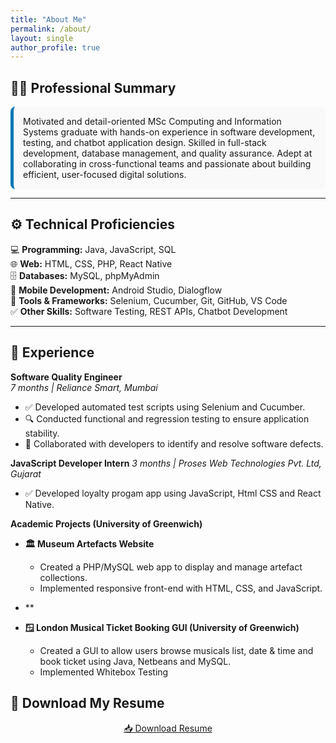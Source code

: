 ```yaml
---
title: "About Me"
permalink: /about/
layout: single
author_profile: true
---
```


## 👨‍💻 Professional Summary  
<div style="background:#f9f9f9; padding:15px; border-left:5px solid #0077b5; border-radius:8px;">
Motivated and detail-oriented MSc Computing and Information Systems graduate with hands-on experience in software development, testing, and chatbot application design. Skilled in full-stack development, database management, and quality assurance. Adept at collaborating in cross-functional teams and passionate about building efficient, user-focused digital solutions.  
</div>

---

## ⚙️ Technical Proficiencies  
<ul style="list-style:none; padding-left:0;">
  <li>💻 <b>Programming:</b> Java, JavaScript, SQL</li>
  <li>🌐 <b>Web:</b> HTML, CSS, PHP, React Native</li>
  <li>🗄️ <b>Databases:</b> MySQL, phpMyAdmin</li>
  <li>📱 <b>Mobile Development:</b> Android Studio, Dialogflow</li>
  <li>🧪 <b>Tools & Frameworks:</b> Selenium, Cucumber, Git, GitHub, VS Code</li>
  <li>✅ <b>Other Skills:</b> Software Testing, REST APIs, Chatbot Development</li>
</ul>

---

## 💼 Experience  

**Software Quality Engineer**  
<em>7 months | Reliance Smart, Mumbai</em>  
- ✅ Developed automated test scripts using Selenium and Cucumber.  
- 🔍 Conducted functional and regression testing to ensure application stability.  
- 🤝 Collaborated with developers to identify and resolve software defects. 

**JavaScript Developer Intern**
<em>3 months |  Proses Web Technologies Pvt. Ltd, Gujarat </em>
- ✅ Developed loyalty progam app using JavaScript, Html CSS and React Native. 

**Academic Projects (University of Greenwich)**  
- **🏛️ Museum Artefacts Website**  
  - Created a PHP/MySQL web app to display and manage artefact collections.  
  - Implemented responsive front-end with HTML, CSS, and JavaScript.
- ** 

- **🪟 London Musical Ticket Booking GUI (University of Greenwich)**
  - Created a GUI to allow users browse musicals list, date & time and book ticket using Java, Netbeans and MySQL.
  - Implemented Whitebox Testing

## 📄 Download My Resume  

<p align="center">
  <a href="/assets/files/Resume.pdf" class="btn btn--primary btn--large">
    📥 Download Resume
  </a>
</p>
